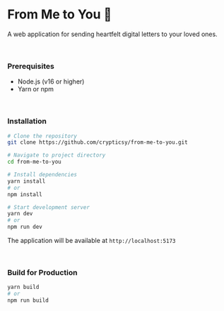 # From Me to You 💌

A web application for sending heartfelt digital letters to your loved ones. 

<br/>

### Prerequisites

- Node.js (v16 or higher)
- Yarn or npm

<br/>

### Installation

```bash
# Clone the repository
git clone https://github.com/crypticsy/from-me-to-you.git

# Navigate to project directory
cd from-me-to-you

# Install dependencies
yarn install
# or
npm install

# Start development server
yarn dev
# or
npm run dev
```

The application will be available at `http://localhost:5173`

<br/>

### Build for Production

```bash
yarn build
# or
npm run build
```
